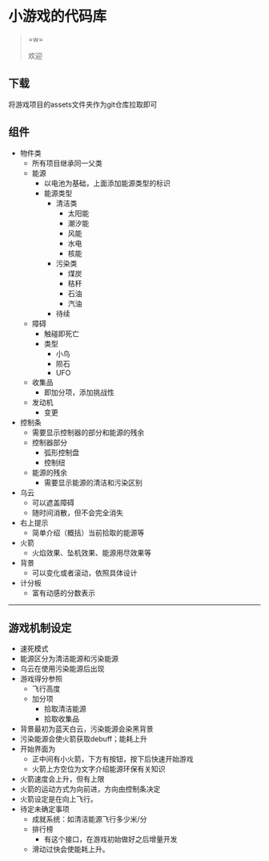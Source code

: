 # 小游戏的代码库

> =w=
> 
> 欢迎

## 下载 ##

将游戏项目的assets文件夹作为git仓库拉取即可

## 组件 ##
- 物件类
    + 所有项目继承同一父类
    + 能源
        * 以电池为基础，上面添加能源类型的标识
        * 能源类型
            - 清洁类
                + 太阳能
                + 潮汐能
                + 风能
                + 水电
                + 核能
            - 污染类
                + 煤炭
                + 秸秆
                + 石油
                + 汽油
            - 待续
    + 障碍
        * 触碰即死亡
        * 类型
            - 小鸟
            - 陨石
            - UFO
    + 收集品
        * 即加分项，添加挑战性
    + 发动机
        * 变更
- 控制条
    + 需要显示控制器的部分和能源的残余
    + 控制器部分
        - 弧形控制盘
        - 控制纽
    + 能源的残余
        - 需要显示能源的清洁和污染区别
- 乌云
    + 可以遮盖障碍
    + 随时间消散，但不会完全消失
- 右上提示
    + 简单介绍（概括）当前拾取的能源等
- 火箭
    + 火焰效果、坠机效果、能源用尽效果等
- 背景
    + 可以变化或者滚动，依照具体设计
- 计分板
    + 富有动感的分数表示

------
## 游戏机制设定 ##

- 速死模式
- 能源区分为清洁能源和污染能源
- 乌云在使用污染能源后出现
- 游戏得分参照
    + 飞行高度
    + 加分项
        * 拾取清洁能源
        * 拾取收集品
- 背景最初为蓝天白云，污染能源会染黑背景
- 污染能源会使火箭获取debuff；能耗上升
- 开始界面为
    + 正中间有小火箭，下方有按钮，按下后快速开始游戏
    + 火箭上方空位为文字介绍能源环保有关知识
- 火箭速度会上升，但有上限
- 火箭的运动方式为向前进，方向由控制条决定
- 火箭设定是在向上飞行。
- 待定未确定事项
    + 成就系统：如清洁能源飞行多少米/分
    + 排行榜
        - 有这个接口，在游戏初始做好之后增量开发
    + 滑动过快会使能耗上升。
